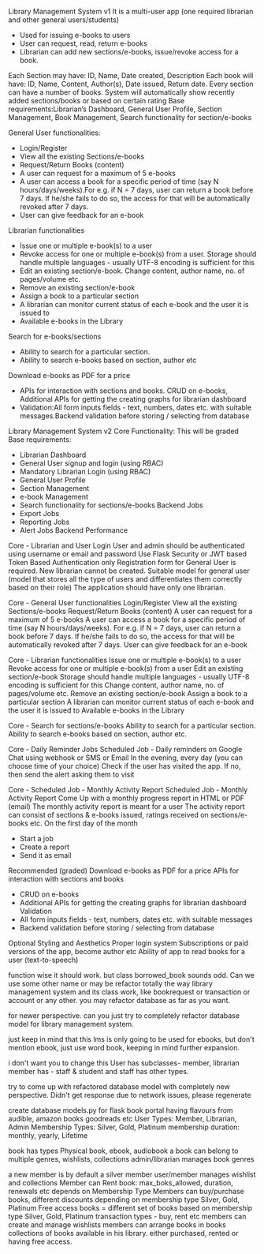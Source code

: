 Library Management System v1 
It is a multi-user app (one required librarian and other general users/students)
- Used for issuing e-books to users
- User can request, read, return e-books
- Librarian can add new sections/e-books, issue/revoke access for a book.

Each Section may have: ID, Name, Date created, Description
Each book will have: ID, Name, Content, Author(s), Date issued, Return date.
Every section can have a number of books.
System will automatically show recently added sections/books or based on certain rating
Base requirements:Librarian’s Dashboard, General User Profile, Section Management, Book Management, Search functionality for section/e-books

General User functionalities: 
- Login/Register
- View all the existing Sections/e-books
- Request/Return Books (content)
- A user can request for a maximum of 5 e-books 
- A user can access a book for a specific period of time (say N hours/days/weeks).For e.g. if N = 7 days, user can return a book before 7 days. If he/she fails to do so, the access for that will be automatically revoked after 7 days.
- User can give feedback for an e-book

Librarian functionalities
- Issue one or multiple e-book(s) to a user
- Revoke access for one or multiple e-book(s) from a user. Storage should handle multiple languages - usually UTF-8 encoding is sufficient for this
- Edit an existing section/e-book. Change content, author name,  no. of pages/volume etc.
- Remove an existing section/e-book
- Assign a book to a particular section
- A librarian can monitor current status of each e-book and the user it is issued to
- Available e-books in the Library

Search for e-books/sections
- Ability to search for a particular section.
- Ability to search e-books based on section, author etc

Download e-books as PDF for a price 
- APIs for interaction with sections and books. CRUD on e-books, Additional APIs for getting the creating graphs for librarian dashboard
- Validation:All form inputs fields - text, numbers, dates etc. with suitable messages.Backend validation before storing / selecting from database


Library Management System v2
Core Functionality:
This will be graded
Base requirements:
- Librarian Dashboard
- General User signup and login (using RBAC)
- Mandatory Librarian Login (using RBAC)
- General User Profile
- Section Management
- e-book Management
- Search functionality for sections/e-books
Backend Jobs
- Export Jobs
- Reporting Jobs
- Alert Jobs
Backend Performance


Core - Librarian and User Login
User and admin should be authenticated using username or email and password
Use Flask Security or JWT based Token Based Authentication only
Registration form for General User is required.
New librarian cannot be created.
Suitable model for general user (model that stores all the type of users and
differentiates them correctly based on their role)
The application should have only one librarian.

Core - General User functionalities
Login/Register
View all the existing Sections/e-books
Request/Return Books (content)
A user can request for a maximum of 5 e-books
A user can access a book for a specific period of time (say N hours/days/weeks).
For e.g. if N = 7 days, user can return a book before 7 days. If he/she fails to do so, the access
for that will be automatically revoked after 7 days.
User can give feedback for an e-book

Core - Librarian functionalities
Issue one or multiple e-book(s) to a user
Revoke access for one or multiple e-book(s) from a user
Edit an existing section/e-book
Storage should handle multiple languages - usually UTF-8 encoding is sufficient for this
Change content, author name, no. of pages/volume etc.
Remove an existing section/e-book
Assign a book to a particular section
A librarian can monitor current status of each e-book and the user it is issued to
Available e-books in the Library


Core - Search for sections/e-books
Ability to search for a particular section.
Ability to search e-books based on section, author etc.

Core - Daily Reminder Jobs
Scheduled Job - Daily reminders on Google Chat using webhook or SMS or Email
In the evening, every day (you can choose time of your choice)
Check if the user has visited the app.
If no, then send the alert asking them to visit

Core - Scheduled Job - Monthly Activity Report
Scheduled Job - Monthly Activity Report
Come Up with a monthly progress report in HTML or PDF (email)
The monthly activity report is meant for a user
The activity report can consist of sections & e-books issued, ratings received on
sections/e-books etc.
On the first day of the month
- Start a job
- Create a report
- Send it as email

Recommended (graded)
Download e-books as PDF for a price
APIs for interaction with sections and books
- CRUD on e-books
- Additional APIs for getting the creating graphs for librarian dashboard
Validation
- All form inputs fields - text, numbers, dates etc. with suitable messages
- Backend validation before storing / selecting from database

Optional
Styling and Aesthetics
Proper login system
Subscriptions or paid versions of the app, become author etc
Ability of app to read books for a user (text-to-speech)


function wise it should work. but class borrowed_book sounds odd. Can we use some other name or may be refactor totally the way library management system and its class work, like  bookrequest or transaction or account or any other. you may refactor database as far as you want.

for newer perspective. can you just try to completely refactor database model for library management system. 

just keep in mind that this lms is only going to be used for ebooks, but don't mention ebook, just use word book, keeping in mind further expansion. 

i don't want you to change this
User has subclasses- member, librarian
member has - staff & student
and staff has other types.

try to come up with refactored database model with completely new perspective.
Didn't get response due to network issues, please regenerate 

create database models.py for flask book portal having flavours from audible, amazon books goodreads etc
User Types: Member, Librarian, Admin
Membership Types: Silver, Gold, Platinum
membership duration: monthly, yearly, Lifetime


book has types Physical book, ebook, audiobook
a book can belong to multiple genres, wishlists, collections
admin/librarian manages book genres

a new member is by default a silver member
user/member manages wishlist and collections
Member can Rent book: max_boks_allowed, duration, renewals etc depends on Membership Type
Members can buy/purchase books, different discounts depending on membership type Silver, Gold, Platinum 
Free access books = different set of books based on membership type Silver, Gold, Platinum 
transaction types - buy, rent etc
members can create and manage wishlists
members can arrange books in books collections of books available in his library. either purchased, rented or having free access.


